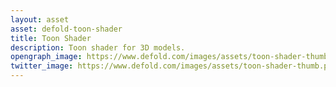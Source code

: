 ```yaml
---
layout: asset
asset: defold-toon-shader
title: Toon Shader
description: Toon shader for 3D models.
opengraph_image: https://www.defold.com/images/assets/toon-shader-thumb.png
twitter_image: https://www.defold.com/images/assets/toon-shader-thumb.png
---
```

